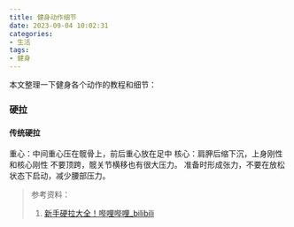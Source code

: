 ```yaml
---
title: 健身动作细节
date: 2023-09-04 10:02:31
categories:
- 生活 
tags:
- 健身 
---
```

本文整理一下健身各个动作的教程和细节：
<!--more--> 

### 硬拉
#### 传统硬拉
重心：中间重心压在髋骨上，前后重心放在足中
核心：肩胛后缩下沉，上身刚性和核心刚性
不要顶跨，髋关节横移也有很大压力。
准备时形成张力，不要在放松状态下启动，减少腰部压力。
> 参考资料：
> 1. [新手硬拉大全！哔哩哔哩_bilibili](https://www.bilibili.com/video/BV1dw411D7Py)
